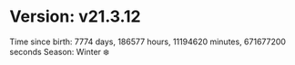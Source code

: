# Version: v21.3.12
Time since birth: 7774 days, 186577 hours, 11194620 minutes, 671677200 seconds
Season: Winter ❄️
